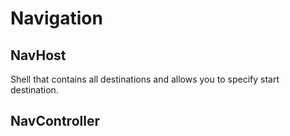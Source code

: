 # Navigation

## NavHost

Shell that contains all destinations and allows you to specify start destination.

## NavController
